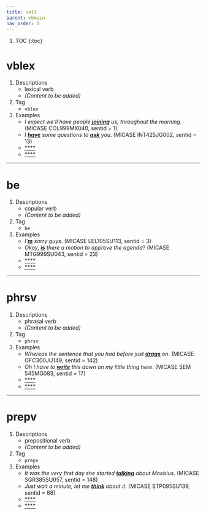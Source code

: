 ```yaml
---
title: cat1
parent: vbmain
nav_order: 1
---
```

1. TOC
{:toc}

# vblex

1. Descriptions
    - lexical verb
    - *(Content to be added)*
2. Tag
    - `vblex`
3. Examples
    - *I expect we'll have people <ins>**joining**</ins> us, throughout the morning*. (MICASE COL999MX040, sentid = 1)
    - *I <ins>**have**</ins> some questions to <ins>**ask**</ins> you*. (MICASE INT425JG002, sentid = 13)
    - <ins>****</ins>
    - <ins>****</ins>

---

# be

1. Descriptions
    - copular verb
    - *(Content to be added)*
2. Tag
    - `be`
3. Examples
    - *I'<ins>**m**</ins> sorry guys*. (MICASE LEL105SU113, sentid = 3)
    - *Okay, <ins>**is**</ins> there a motion to approve the agenda*? (MICASE MTG999SU043, sentid = 23)
    - <ins>****</ins>
    - <ins>****</ins>

---

# phrsv

1. Descriptions
    - phrasal verb
    - *(Content to be added)*
2. Tag
    - `phrsv`
3. Examples
    - *Whereas the sentence that you had before just <ins>**drags**</ins> on*. (MICASE OFC300JU149, sentid = 142)
    - *Oh I have to <ins>**write**</ins> this down on my little thing here*. (MICASE SEM 545MG083, sentid = 17)
    - <ins>****</ins>
    - <ins>****</ins>

---

# prepv

1. Descriptions
    - prepositional verb
    - *(Content to be added)*
2. Tag
    - `prepv`
3. Examples
    - *It was the very first day she started <ins>**talking**</ins> about Moebius*. (MICASE SGR385SU057, sentid = 148)
    - *Just wait a minute, let me <ins>**think**</ins> about it*. (MICASE STP095SU139, sentid = 88)
    - <ins>****</ins>
    - <ins>****</ins>

